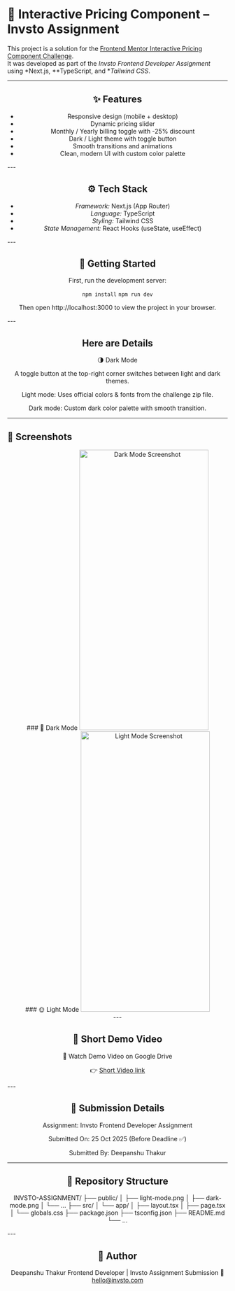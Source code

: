 # 🚀 Interactive Pricing Component – Invsto Assignment

This project is a solution for the [Frontend Mentor Interactive Pricing Component Challenge](https://www.frontendmentor.io/challenges/interactive-pricing-component-t0m8PIyY8).  
It was developed as part of the *Invsto Frontend Developer Assignment* using *Next.js, **TypeScript, and **Tailwind CSS*.

---
<div align="center">

## ✨ Features
- Responsive design (mobile + desktop)
- Dynamic pricing slider
- Monthly / Yearly billing toggle with -25% discount
- Dark / Light theme with toggle button
- Smooth transitions and animations
- Clean, modern UI with custom color palette
</div>
---
<div align="center">

## ⚙ Tech Stack
- *Framework:* Next.js (App Router)
- *Language:* TypeScript
- *Styling:* Tailwind CSS
- *State Management:* React Hooks (useState, useEffect)
</div>
---
<div align="center">

## 🧠 Getting Started

First, run the development server:

`npm install`
`npm run dev`

Then open http://localhost:3000 to view the project in your browser.
</div>
---
<div align="center">

## Here are Details


🌗 Dark Mode

A toggle button at the top-right corner switches between light and dark themes.

Light mode: Uses official colors & fonts from the challenge zip file.

Dark mode: Custom dark color palette with smooth transition.

</div>

---

## 📸 Screenshots
<div align="center">
### 🌙 Dark Mode
<img src="https://i.ibb.co/1txBHWdj/dark-mode.jpg" alt="Dark Mode Screenshot" width="295" height="641">
</div>
<div align="center">
### 🌞 Light Mode
<img src="https://i.ibb.co/1F5ggtw/light-mode.jpg" alt="Light Mode Screenshot" width="295" height="641">
</div>

<div align="center">
---

## 🎥 Short Demo Video

🔗 Watch Demo Video on Google Drive

👉 [Short Video link](https://drive.google.com/file/d/1H2s909ctglu3IDjkGYJ2H726x0kdhMEW/view?usp=sharing.)
</div>
---
<div align="center">

## 🧾 Submission Details

Assignment: Invsto Frontend Developer Assignment

Submitted On: 25 Oct 2025 (Before Deadline ✅)

Submitted By: Deepanshu Thakur
</div>


---
<div align="center">

## 📂 Repository Structure

INVSTO-ASSIGNMENT/
├── public/
│   ├── light-mode.png
│   ├── dark-mode.png
│   └── ...
├── src/
│   └── app/
│       ├── layout.tsx
│       ├── page.tsx
│       └── globals.css
├── package.json
├── tsconfig.json
├── README.md
└── ...
</div>
---
<div align="center">

## 💬 Author

Deepanshu Thakur
Frontend Developer | Invsto Assignment Submission
📧 hello@invsto.com
</div>
